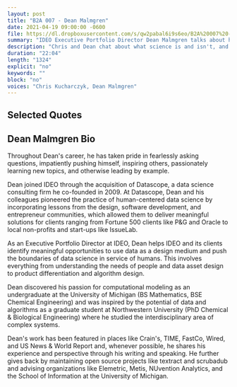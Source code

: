 ```yaml
---
layout: post
title: "B2A 007 - Dean Malmgren"
date: 2021-04-19 09:00:00 -0600
file: https://dl.dropboxusercontent.com/s/qw2pabal6i9s6eo/B2A%20007%20-%20Dean%20Malmgren.mp3
summary: "IDEO Executive Portfolio Director Dean Malmgren talks about his background in complex systems and his lack of a background in statistics."
description: "Chris and Dean chat about what science is and isn't, and also about Hallmark greeting cards."
duration: "22:04" 
length: "1324"
explicit: "no" 
keywords: ""
block: "no" 
voices: "Chris Kucharczyk, Dean Malmgren"
---
```


## Selected Quotes

## Dean Malmgren Bio

Throughout Dean's career, he has taken pride in fearlessly asking questions, impatiently pushing himself, inspiring others, passionately learning new topics, and otherwise leading by example.

Dean joined IDEO through the acquisition of Datascope, a data science consulting firm he co-founded in 2009. At Datascope, Dean and his colleagues pioneered the practice of human-centered data science by incorporating lessons from the design, software development, and entrepreneur communities, which allowed them to deliver meaningful solutions for clients ranging from Fortune 500 clients like P&G and Oracle to local non-profits and start-ups like IssueLab.

As an Executive Portfolio Director at IDEO, Dean helps IDEO and its clients identify meaningful opportunities to use data as a design medium and push the boundaries of data science in service of humans. This involves everything from understanding the needs of people and data asset design to product differentiation and algorithm design.

Dean discovered his passion for computational modeling as an undergraduate at the University of Michigan (BS Mathematics, BSE Chemical Engineering) and was inspired by the potential of data and algorithms as a graduate student at Northwestern University (PhD Chemical & Biological Engineering) where he studied the interdisciplinary area of complex systems.

Dean's work has been featured in places like Crain's, TIME, FastCo, Wired, and US News & World Report and, whenever possible, he shares his experience and perspective through his writing and speaking. He further gives back by maintaining open source projects like textract and scrubadub and advising organizations like Elemetric, Metis, NUvention Analytics, and the School of Information at the University of Michigan.